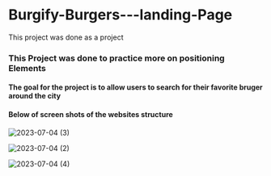 # Burgify-Burgers---landing-Page
This project was done as a project

### This Project was done to practice more on positioning Elements
#### The goal for the project is to allow users to search for their favorite bruger around the city
#### Below of screen shots of the websites structure 

 ![2023-07-04 (3)](https://github.com/DanielsWebDevelopment/Local-Real-Estate/assets/129445203/4274c959-ea52-4849-a37c-ceca45f454d1)

 ![2023-07-04 (2)](https://github.com/DanielsWebDevelopment/Local-Real-Estate/assets/129445203/0557079c-3e84-4c0f-9e45-7b9aa2f9d134)

 ![2023-07-04 (4)](https://github.com/DanielsWebDevelopment/Local-Real-Estate/assets/129445203/702a8264-d40b-4d74-a1a2-848685b1213c)
